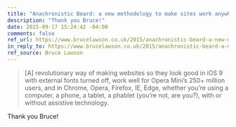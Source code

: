 ```yaml
---
title: "Anachronistic Beard: a new methodology to make sites work anywhere"
description: "Thank you Bruce!"
date: 2015-09-17 15:24:42 -04:00
comments: false
ref_url: https://www.brucelawson.co.uk/2015/anachronistic-beard-a-new-methodology-to-make-sites-work-anywhere/
in_reply_to: https://www.brucelawson.co.uk/2015/anachronistic-beard-a-new-methodology-to-make-sites-work-anywhere/
ref_source: Bruce Lawson
---
```


> [A] revolutionary way of making websites so they look good in iOS 9 with external fonts turned off, work well for Opera Mini’s 250+ million users, and in Chrome, Opera, Firefox, IE, Edge, whether you’re using a computer, a phone, a tablet, a phablet (you’re not, are you?), with or without assistive technology.

Thank you Bruce!